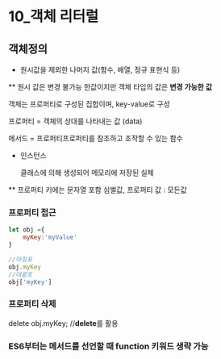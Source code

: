 # 10_객체 리터럴

## 객체정의

- 원시값을 제외한 나머지 값(함수, 배열, 정규 표현식 등)

** 원시 값은 변경 불가능 한값이지만 객체 타입의 값은 **변경 가능한 값**

객체는 프로퍼티로 구성된 집합이며, key-value로 구성

프로퍼티 = 객체의 상대를 나타내는 값 (data)

메서드 = 프로퍼티프로퍼티를 참조하고 조작할 수 있는 함수

- 인스턴스
    
    클래스에 의해 생성되어 메모리에 저장된 실체 
    

** 프로퍼티 키에는 문자열 포함 심벌값,   프로퍼티 값 : 모든값 

### 프로퍼티 접근

```jsx
let obj ={
	myKey:'myValue'
}

//마침표
obj.myKey
//대괄호
obj['myKey']
```

### 프로퍼티 삭제

delete obj.myKey;   //**delete**를 활용 

### ES6부터는 메서드를 선언할 때 function 키워드 생략 가능
